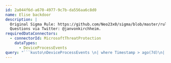```yaml
---
id: 2a044f6d-a670-4977-9c7b-da556aa6c8d0
name: Elise backdoor
description: |
  Original Sigma Rule: https://github.com/Neo23x0/sigma/blob/master/rules/apt/apt_elise.yml.
  Questions via Twitter: @janvonkirchheim.
requiredDataConnectors:
  - connectorId: MicrosoftThreatProtection
    dataTypes:
      - DeviceProcessEvents
query: "```kusto\nDeviceProcessEvents \n| where Timestamp > ago(7d)\n| where (FolderPath =~ @\"C:\\Windows\\SysWOW64\\cmd.exe\" and ProcessCommandLine has @\"\\Windows\\Caches\\NavShExt.dll\") \n     or (ProcessCommandLine endswith @\"\\AppData\\Roaming\\MICROS~1\\Windows\\Caches\\NavShExt.dll,Setting\")\n| top 100 by Timestamp desc\n```"
---
```


